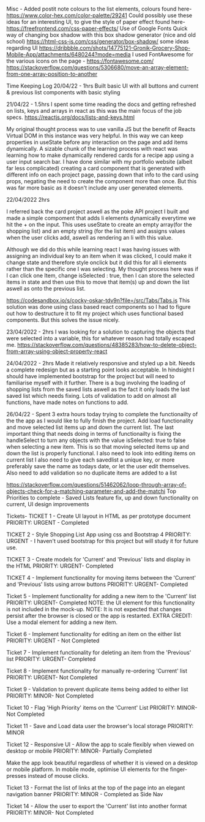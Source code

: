 Misc - 
Added postit note colours to the list elements, colours found here- https://www.color-hex.com/color-palette/29241
Could possibly use these ideas for an interesting UI, to give the style of paper effect found here- https://freefrontend.com/css-paper-effects/ 
Use of Google Fonts
Quick way of changing box shadow with this box shadow generator (nice and old school) https://html-css-js.com/css/generator/box-shadow/
some ideas regarding UI https://dribbble.com/shots/14775121-Gronik-Grocery-Shop-Mobile-App/attachments/6480244?mode=media
I used FontAwesome for the various icons on the page - https://fontawesome.com/ 
https://stackoverflow.com/questions/5306680/move-an-array-element-from-one-array-position-to-another

Time Keeping Log
20/04/22 - 1hrs
Built basic UI with all buttons and current & previous list components with basic styling

21/04/22 - 1.5hrs 
I spent some time reading the docs and getting refreshed on lists, keys and arrays in react as this was the main focus of the job specs. 
https://reactjs.org/docs/lists-and-keys.html

My original thought process was to use vanilla JS but the benefit of Reacts Virtual DOM in this instance was very helpful. In this way we can keep properties in useState before any interaction on the page and add items dynamically. A sizable chunk of the learning process with react was learning how to make dynamically rendered cards for a recipe app using a user input search bar. I have done similar with my portfolio website (albeit far less complicated) creating a card component that is generated with different info on each project page, passing down that info to the card using props, negating the need to create the component more than once. But this was far more basic as it doesn't include any user generated elements. 

22/04/2022 2hrs

I referred back the card project aswell as the poke API project I built and made a simple compoment that adds li elements dynamically everytime we hit the + on the input. This uses useState to create an empty array(for the shopping list) and an empty string (for the list item) and assigns values when the user clicks add, aswell as rendering an li with this value. 

Although we did do this while learning react I was having issues with assigning an individual key to an item when it was clicked, I could make it change state and therefore style onclick but it did this for all li elements rather than the specific one I was selecting. My thought process here was if I can click one Item, change isSelected : true, then I can store the selected items in state and then use this to move that item(s) up and down the list aswell as onto the previous list. 

https://codesandbox.io/s/cocky-oskar-tdv9n?file=/src/Tabs/Tabs.js
This solution was done using class based react components so I had to figure out how to destructure it to fit my project which uses functional based components. But this solves the issue nicely. 

23/04/2022 - 2hrs 
I was looking for a solution to capturing the objects that were selected into a variable, this for whatever reason had totally escaped me. 
https://stackoverflow.com/questions/48385283/how-to-delete-object-from-array-using-object-property-react

24/04/2022 - 2hrs 
Made it relatively responsive and styled up a bit. Needs a complete redesign but as a starting point looks acceptable. In hindsight I should have implemented bootstrap for the project but will need to familiarise myself with it further. There is a bug involving the loading of shopping lists from the saved lists aswell as the fact it only loads the last saved list which needs fixing. Lots of validation to add on almost all functions, have made notes on functions to add. 

26/04/22 - Spent 3 extra hours today trying to complete the functionailty of the the app as I would like to fully finish the project. Add load functionality and move selected list items up and down the current list. The last important thing that needs doing in terms of functionailty is fixing the handleSelect to turn any objects with the value isSelected: true to false when selecting a new item. This is so that moving selected items up and down the list is properly functional. I also need to look into editing items on current list
I also need to give each savedlist a unique key, or more preferably save the name as todays date, or let the user edit themselves. 
Also need to add validation so no duplicate items are added to a list 


https://stackoverflow.com/questions/51462062/loop-through-array-of-objects-check-for-a-matching-parameter-and-add-the-matchi
Top Priorities to complete - Saved Lists feature fix, up and down functionality on current, UI design improvements 

Tickets- 
TICKET 1 - Create UI layout in HTML as per prototype document
PRIORITY: URGENT - Completed

TICKET 2 - Style Shopping List App using css and Bootstrap 4
PRIORITY: URGENT - I haven't used bootstrap for this project but will study it for future use. 

TICKET 3 - Create models for 'Current' and 'Previous' lists and display in the HTML
PRIORITY: URGENT- Completed

TICKET 4 - Implement functionality for moving items between the 'Current' and 'Previous' lists using arrow buttons
PRIORITY: URGENT- Completed

Ticket 5 - Implement functionality for adding a new item to the 'Current' list
PRIORITY: URGENT- Completed 
NOTE: the UI element for this functionality is not included in the mock-up.
NOTE: It is not expected that changes persist after the browser is closed or the app is restarted.
EXTRA CREDIT: Use a modal element for adding a new item.

Ticket 6 - Implement functionality for editing an item on the either list
PRIORITY: URGENT - Not Completed 

Ticket 7 - Implement functionality for deleting an item from the 'Previous' list
PRIORITY: URGENT- Completed 

Ticket 8 - Implement functionality for manually re-ordering 'Current' list
PRIORITY: URGENT- Not Completed 

Ticket 9 - Validation to prevent duplicate items being added to either list
PRIORITY: MINOR- Not Completed 

Ticket 10 - Flag 'High Priority' items on the 'Current' List
PRIORITY: MINOR- Not Completed 

Ticket 11 - Save and Load data user the browser's local storage
PRIORITY: MINOR

Ticket 12 - Responsive UI - Allow the app to scale flexibly when viewed on desktop or mobile
PRIORITY: MINOR- Partially Completed 

Make the app look beautiful regardless of whether it is viewed on a desktop or mobile platform.
In mobile mode, optimise UI elements for the finger-presses instead of mouse clicks.

Ticket 13 - Format the list of links at the top of the page into an elegant navigation banner
PRIORITY: MINOR - Completed as Side Nav 

Ticket 14 - Allow the user to export the 'Current' list into another format
PRIORITY: MINOR- Not Completed 

